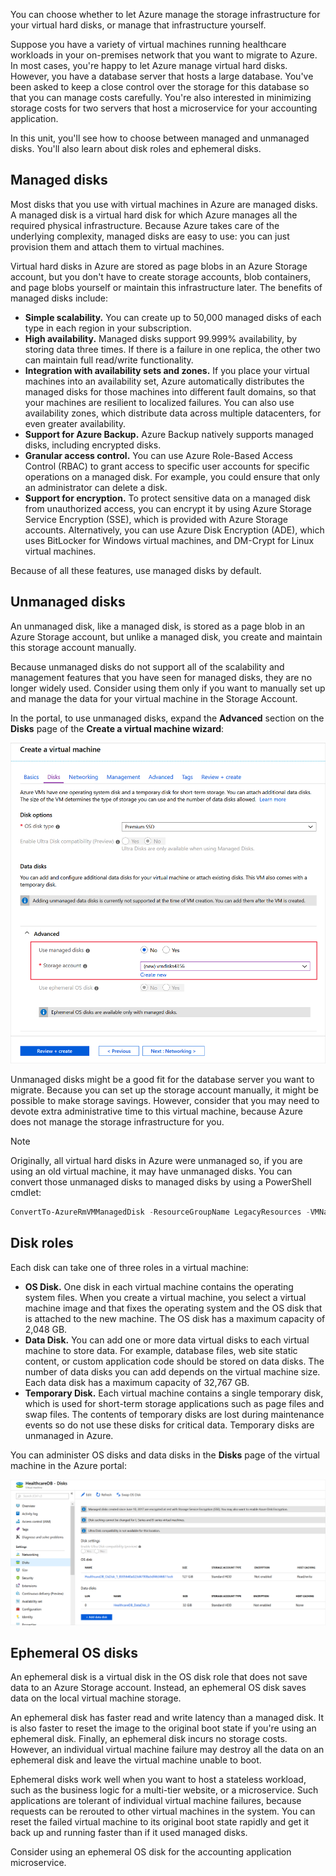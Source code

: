 You can choose whether to let Azure manage the storage infrastructure for your virtual hard disks, or manage that infrastructure yourself. 

Suppose you have a variety of virtual machines running healthcare workloads in your on-premises network that you want to migrate to Azure. In most cases, you're happy to let Azure manage virtual hard disks. However, you have a database server that hosts a large database. You've been asked to keep a close control over the storage for this database so that you can manage costs carefully. You're also interested in minimizing storage costs for two servers that host a microservice for your accounting application.

In this unit, you'll see how to choose between managed and unmanaged disks. You'll also learn about disk roles and ephemeral disks.

## Managed disks

Most disks that you use with virtual machines in Azure are managed disks. A managed disk is a virtual hard disk for which Azure manages all the required physical infrastructure. Because Azure takes care of the underlying complexity, managed disks are easy to use: you can just provision them and attach them to virtual machines.

Virtual hard disks in Azure are stored as page blobs in an Azure Storage account, but you don't have to create storage accounts, blob containers, and page blobs yourself or maintain this infrastructure later. The benefits of managed disks include:

- **Simple scalability.** You can create up to 50,000 managed disks of each type in each region in your subscription. 
- **High availability.** Managed disks support 99.999% availability, by storing data three times. If there is a failure in one replica, the other two can maintain full read/write functionality.
- **Integration with availability sets and zones.** If you place your virtual machines into an availability set, Azure automatically distributes the managed disks for those machines into different fault domains, so that your machines are resilient to localized failures. You can also use availability zones, which distribute data across multiple datacenters, for even greater availability.
- **Support for Azure Backup.** Azure Backup natively supports managed disks, including encrypted disks. 
- **Granular access control.** You can use Azure Role-Based Access Control (RBAC) to grant access to specific user accounts for specific operations on a managed disk. For example, you could ensure that only an administrator can delete a disk.
- **Support for encryption.** To protect sensitive data on a managed disk from unauthorized access, you can encrypt it by using Azure Storage Service Encryption (SSE), which is provided with Azure Storage accounts. Alternatively, you can use Azure Disk Encryption (ADE), which uses BitLocker for Windows virtual machines, and DM-Crypt for Linux virtual machines.

Because of all these features, use managed disks by default.

## Unmanaged disks

An unmanaged disk, like a managed disk, is stored as a page blob in an Azure Storage account, but unlike a managed disk, you create and maintain this storage account manually. 

Because unmanaged disks do not support all of the scalability and management features that you have seen for managed disks, they are no longer widely used. Consider using them only if you want to manually set up and manage the data for your virtual machine in the Storage Account. 

In the portal, to use unmanaged disks, expand the **Advanced** section on the **Disks** page of the **Create a virtual machine wizard**:

![Using unmanaged disks in the Azure portal](../media/2-using-unmanaged-disks.png)

Unmanaged disks might be a good fit for the database server you want to migrate. Because you can set up the storage account manually, it might be possible to make storage savings. However, consider that you may need to devote extra administrative time to this virtual machine, because Azure does not manage the storage infrastructure for you.

> [!NOTE]
> Originally, all virtual hard disks in Azure were unmanaged so, if you are using an old virtual machine, it may have unmanaged disks. You can convert those unmanaged disks to managed disks by using a PowerShell cmdlet:
>
> ```PowerShell
> ConvertTo-AzureRmVMManagedDisk -ResourceGroupName LegacyResources -VMName OldVM
> ```
>

## Disk roles

Each disk can take one of three roles in a virtual machine:

- **OS Disk.** One disk in each virtual machine contains the operating system files. When you create a virtual machine, you select a virtual machine image and that fixes the operating system and the OS disk that is attached to the new machine. The OS disk has a maximum capacity of 2,048 GB.
- **Data Disk.** You can add one or more data virtual disks to each virtual machine to store data. For example, database files, web site static content, or custom application code should be stored on data disks. The number of data disks you can add depends on the virtual machine size. Each data disk has a maximum capacity of 32,767 GB.
- **Temporary Disk.** Each virtual machine contains a single temporary disk, which is used for short-term storage applications such as page files and swap files. The contents of temporary disks are lost during maintenance events so do not use these disks for critical data. Temporary disks are unmanaged in Azure. 

You can administer OS disks and data disks in the **Disks** page of the virtual machine in the Azure portal:

![Editing disks in the Azure portal](../media/2-edit-disks-in-portal.png)

## Ephemeral OS disks

An ephemeral disk is a virtual disk in the OS disk role that does not save data to an Azure Storage account. Instead, an ephemeral OS disk saves data on the local virtual machine storage. 

An ephemeral disk has faster read and write latency than a managed disk. It is also faster to reset the image to the original boot state if you're using an ephemeral disk. Finally, an ephemeral disk incurs no storage costs. However, an individual virtual machine failure may destroy all the data on an ephemeral disk and leave the virtual machine unable to boot.

Ephemeral disks work well when you want to host a stateless workload, such as the business logic for a multi-tier website, or a microservice. Such applications are tolerant of individual virtual machine failures, because requests can be rerouted to other virtual machines in the system. You can reset the failed virtual machine to its original boot state rapidly and get it back up and running faster than if it used managed disks. 

Consider using an ephemeral OS disk for the accounting application microservice. 
